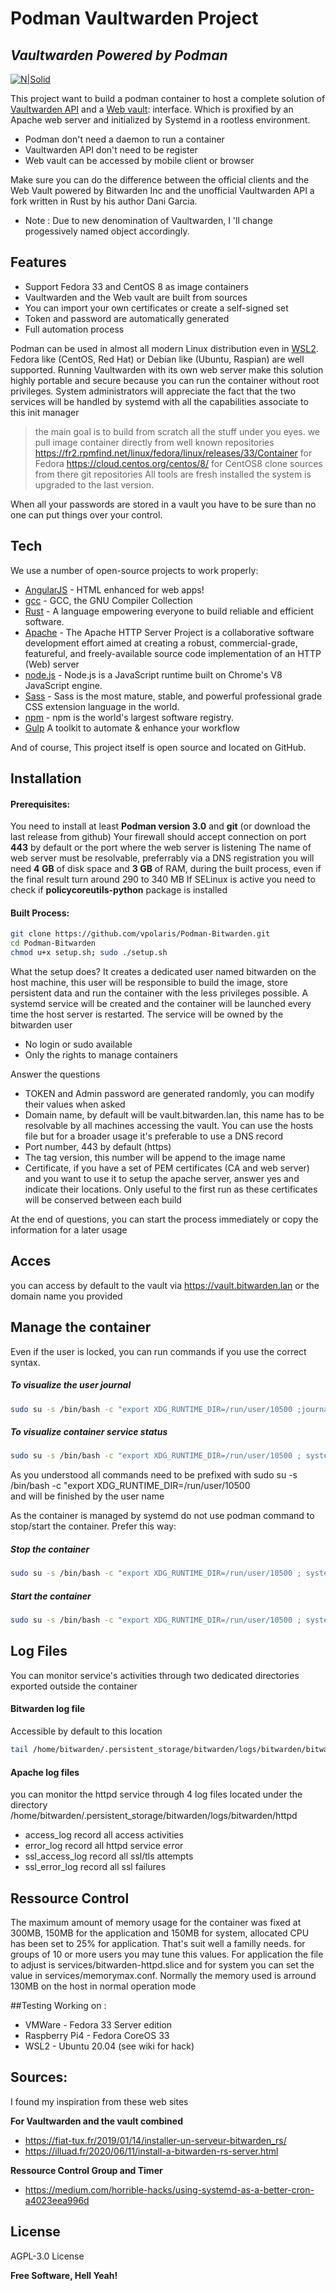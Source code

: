 # Podman Vaultwarden Project
## _Vaultwarden Powered by Podman_

[![N|Solid](https://raw.githubusercontent.com/containers/podman/master/logo/podman-logo.png)](https://podman.io/getting-started/)

This project want to build a podman container to host a complete solution of [Vaultwarden API][bitwarden-rs] and a [Web vault][Web-vault]: interface. Which is proxified by an Apache web server and initialized by Systemd in a rootless environment.

- Podman don't need a daemon to run a container 
- Vaultwarden API don't need to be register
- Web vault can be accessed by mobile client or browser

Make sure you can do the difference between the official clients and the Web Vault powered by Bitwarden Inc and the unofficial Vaultwarden API a fork written in Rust by his author Dani Garcia.

+ Note :
Due to new denomination of Vaultwarden, I 'll change progessively named object accordingly.

## Features

- Support Fedora 33 and CentOS 8 as image containers
- Vaultwarden and the Web vault are built from sources
- You can import your own certificates or create a self-signed set
- Token and password are automatically generated
- Full automation process

Podman can be used in almost all modern Linux distribution even in [WSL2]. Fedora like (CentOS, Red Hat) or Debian like (Ubuntu, Raspian) are well supported. Running Vaultwarden with its own web server make this solution highly portable and secure because you can run the container without root privileges. System administrators will appreciate the fact that the two services will be handled by systemd with all the capabilities associate to this init manager

> the main goal is to build from scratch all the stuff under you eyes.
> we pull image container directly from well known repositories
> https://fr2.rpmfind.net/linux/fedora/linux/releases/33/Container for Fedora
> https://cloud.centos.org/centos/8/ for CentOS8
> clone sources from there git repositories
> All tools are fresh installed
> the system is upgraded to the last version.

When all your passwords are stored in a vault you have to be sure than no one can put things over your control.

## Tech

We use a number of open-source projects to work properly:

- [AngularJS] - HTML enhanced for web apps!
- [gcc] - GCC, the GNU Compiler Collection
- [Rust] - A language empowering everyone to build reliable and efficient software. 
- [Apache] - The Apache HTTP Server Project is a collaborative software development effort aimed at creating a robust, commercial-grade, featureful, and freely-available source code implementation of an HTTP (Web) server
- [node.js] - Node.js is a JavaScript runtime built on Chrome's V8 JavaScript engine.
- [Sass] - Sass is the most mature, stable, and powerful professional grade CSS extension language in the world. 
- [npm] - npm is the world's largest software registry.
- [Gulp] A toolkit to automate & enhance your workflow

And of course, This project itself is open source and located on GitHub.

## Installation

#### Prerequisites:

You need to install at least **Podman version 3.0** and **git** (or download the last release from github)
Your firewall should accept connection on port **443** by default or the port where the web server is listening
The name of web server must be resolvable, preferrably via a DNS registration
you will need **4 GB** of disk space and **3 GB** of RAM, during the built process, even if the final result turn around 290 to 340 MB 
If SELinux is active you need to check if **policycoreutils-python** package is installed

#### Built Process:
```sh
git clone https://github.com/vpolaris/Podman-Bitwarden.git
cd Podman-Bitwarden
chmod u+x setup.sh; sudo ./setup.sh
```

What the setup does? It creates a dedicated user named bitwarden on the host machine, this user will be responsible to build the image, store persistent data and run the container with the less privileges possible. A systemd service will be created and the container will be launched every time the host server is restarted. The service will be owned by the bitwarden user

+ No login or sudo available
+ Only the rights to manage containers

Answer the questions

+ TOKEN and Admin password are generated randomly, you can modify their values when asked
+ Domain name, by default will be vault.bitwarden.lan, this name has to be resolvable by all machines accessing the vault. You can use the hosts file but for a broader usage it's preferable to use a DNS record
+ Port number, 443 by default (https)
+ The tag version, this number will be append to the image name
+ Certificate, if you have a set of PEM certificates (CA and web server) and you want to use it to setup the apache server, answer yes and indicate their locations. Only useful to the first run as these certificates will be conserved between each build

At the end of questions, you can start the process immediately or copy the information for a later usage

## Acces
you can access by default to the vault via
https://vault.bitwarden.lan
or the domain name you provided

## Manage the container

Even if the user is locked, you can run commands if you use the correct syntax.

##### To visualize the user journal
```sh
sudo su -s /bin/bash -c "export XDG_RUNTIME_DIR=/run/user/10500 ;journalctl --user -xe" bitwarden
```
##### To visualize container service status
```sh
sudo su -s /bin/bash -c "export XDG_RUNTIME_DIR=/run/user/10500 ; systemctl --user status container-bitwarden.service" bitwarden
```
As you understood all commands need to be prefixed with
sudo su -s /bin/bash -c "export XDG_RUNTIME_DIR=/run/user/10500  
and will be finished by the user name

As the container is managed by systemd do not use podman command to stop/start the container. Prefer this way:

##### Stop the container

```sh
sudo su -s /bin/bash -c "export XDG_RUNTIME_DIR=/run/user/10500 ; systemctl --user stop container-bitwarden.service" bitwarden
```

##### Start the container
```sh
sudo su -s /bin/bash -c "export XDG_RUNTIME_DIR=/run/user/10500 ; systemctl --user start container-bitwarden.service" bitwarden
```
## Log Files
You can monitor service's activities through two dedicated directories exported outside the container

#### Bitwarden log file 
Accessible by default to this location
```sh
tail /home/bitwarden/.persistent_storage/bitwarden/logs/bitwarden/bitwarden.log
```
#### Apache log files
you can monitor the httpd service through 4 log files located under the directory /home/bitwarden/.persistent_storage/bitwarden/logs/bitwarden/httpd

+ access_log record all access activities
+ error_log record all httpd service error
+ ssl_access_log record all ssl/tls attempts
+ ssl_error_log record all ssl failures

## Ressource Control
The maximum amount of memory usage for the container was fixed at 300MB, 150MB for the application and 150MB for system, allocated CPU has been set to 25% for application.
That's suit well a familly needs. for groups of 10 or more users you may tune this values.
For application the file to adjust is services/bitwarden-httpd.slice and for system you can set the value in services/memorymax.conf. Normally the memory used is arround 130MB on the host in normal operation mode

##Testing
Working on :
+ VMWare - Fedora 33 Server edition
+ Raspberry Pi4 - Fedora CoreOS 33
+ WSL2 - Ubuntu 20.04 (see wiki for hack)

## Sources: 
I found my inspiration from these web sites

**For Vaultwarden and the vault combined**
+ https://fiat-tux.fr/2019/01/14/installer-un-serveur-bitwarden_rs/ 
+ https://illuad.fr/2020/06/11/install-a-bitwarden-rs-server.html

**Ressource Control Group and Timer**
+ https://medium.com/horrible-hacks/using-systemd-as-a-better-cron-a4023eea996d

## License

AGPL-3.0 License 

**Free Software, Hell Yeah!**

[//]: # (These are reference links used in the body of this note and get stripped out when the markdown processor does its job. There is no need to format nicely because it shouldn't be seen. Thanks SO - http://stackoverflow.com/questions/4823468/store-comments-in-markdown-syntax)

   [Web-vault]: https://bitwarden.com/
   [bitwarden-rs]: <https://github.com/dani-garcia/vaultwarden/wiki>
   [gcc]: <https://gcc.gnu.org/>
   [npm]: <https://docs.npmjs.com/about-npm>
   [Rust]: <https://www.rust-lang.org/>
   [Apache]: <https://httpd.apache.org/>
   [Sass]: <https://sass-lang.com/>
   [WSL2]: <https://www.redhat.com/sysadmin/podman-windows-wsl2>
   [node.js]: <http://nodejs.org>
   [Twitter Bootstrap]: <http://twitter.github.com/bootstrap/>
   [jQuery]: <http://jquery.com>
   [@tjholowaychuk]: <http://twitter.com/tjholowaychuk>
   [express]: <http://expressjs.com>
   [AngularJS]: <http://angularjs.org>
   [Gulp]: <http://gulpjs.com>

